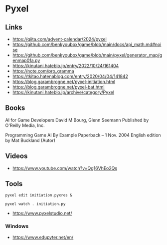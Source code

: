 # Pyxel

## Links

- <https://qiita.com/advent-calendar/2024/pyxel>
- <https://github.com/benkyoubox/game/blob/main/docs/api_math.md#noise>
- <https://github.com/benkyoubox/game/blob/main/pyxel/generator_map/genmap01a.py>
- <https://kinutani.hateblo.jp/entry/2022/10/24/161404>
- <https://note.com/pro_gramma>
- <https://tkitao.hatenablog.com/entry/2020/04/04/141842>
- <https://blog.garambrogne.net/pyxel-initiation.html>
- <https://blog.garambrogne.net/pyxel-bat.html>
- <https://kinutani.hateblo.jp/archive/category/Pyxel>

## Books

AI for Game Developers
David M Bourg, Glenn Seemann
Published by O'Reilly Media, Inc.

Programming Game AI By Example Paperback – 1 Nov. 2004
English edition  by Mat Buckland (Autor)

## Videos

- <https://www.youtube.com/watch?v=Qg16VhEo2Qs>

## Tools

```shell
pyxel edit initiation.pyxres &

```

```shell
pyxel watch . initiation.py
```

- <https://www.pyxelstudio.net/>

### Windows

- <https://www.edupyter.net/en/>
